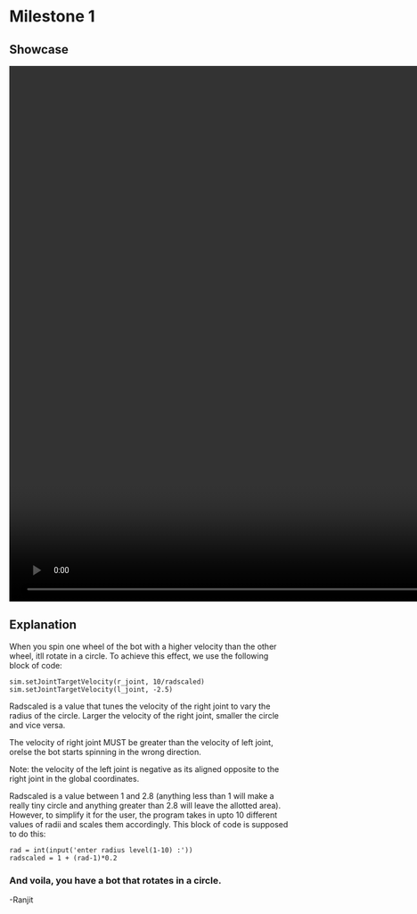 # Milestone 1
## Showcase
<video src="./milestone1showcase.mp4" width='1920' height='auto' controls>
<video src="https://youtu.be/k4e2gJOnNEc" controls></video>
</video>

## Explanation
When you spin one wheel of the bot with a higher velocity than the other wheel, itll rotate in a circle. To achieve this effect, we use the following block of code:

	sim.setJointTargetVelocity(r_joint, 10/radscaled) 
	sim.setJointTargetVelocity(l_joint, -2.5)

Radscaled is a value that tunes the velocity of the right joint to vary the radius of the circle. Larger the velocity of the right joint, smaller the circle and vice versa.

The velocity of right joint MUST be greater than the velocity of left joint, orelse the bot starts spinning in the wrong direction.

Note: the velocity of the left joint is negative as its aligned opposite to the right joint in the global coordinates.

Radscaled is a value between 1 and 2.8 (anything less than 1 will make a really tiny circle and anything greater than 2.8 will leave the allotted area). However, to simplify it for the user, the program takes in upto 10 different values of radii and scales them accordingly. This block of code is supposed to do this:

	rad = int(input('enter radius level(1-10) :'))
	radscaled = 1 + (rad-1)*0.2

### And voila, you have a bot that rotates in a circle.

-Ranjit
